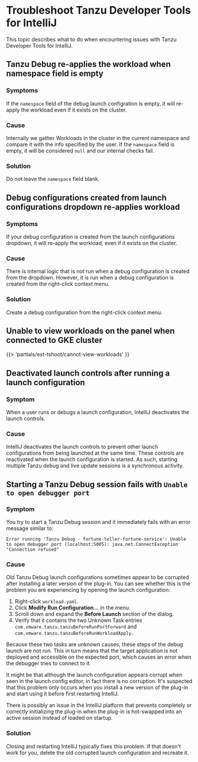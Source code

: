 # Troubleshoot Tanzu Developer Tools for IntelliJ

This topic describes what to do when encountering issues with Tanzu Developer Tools for IntelliJ.

## <a id="debug-reapplies-apply"></a> Tanzu Debug re-applies the workload when namespace field is empty

### Symptoms

If the `namespace` field of the debug launch configration is empty, it will re-apply the workload even if it exists on the cluster.

### Cause

Internally we gather Workloads in the cluster in the current namespace and compare it with the info specified by the user.
If the `namespace` field is empty, it will be considered `null` and our internal checks fail.

### Solution

Do not leave the `namespace` field blank.

## <a id="debug-config-from-dropdown"></a> Debug configurations created from launch configurations dropdown re-applies workload

### Symptoms

If your debug configuration is created from the launch configurations dropdown, it will re-apply the workload, even if it exists on the cluster.

### Cause

There is internal logic that is not run when a debug configuration is created from the dropdown. However, it is run when a debug configuration is created from the right-click context menu.

### Solution

Create a debug configuration from the right-click context menu.

## <a id="cannot-view-workloads"></a> Unable to view workloads on the panel when connected to GKE cluster

{{> 'partials/ext-tshoot/cannot-view-workloads' }}

## <a id="dsbl-lnch-ctrl"></a> Deactivated launch controls after running a launch configuration

### Symptom

When a user runs or debugs a launch configuration, IntelliJ deactivates the launch controls.

### Cause

IntelliJ deactivates the launch controls to prevent other launch configurations from being launched at
the same time.
These controls are reactivated when the launch configuration is started.
As such, starting multiple Tanzu debug and live update sessions is a synchronous activity.

## <a id='dbg-fail-crrpt-lnch-conf'>Starting a Tanzu Debug session fails with `Unable to open debugger port`

### Symptom

You try to start a Tanzu Debug session and it immediately fails with an error message similar to:

```console
Error running 'Tanzu Debug - fortune-teller-fortune-service': Unable to open debugger port (localhost:5005): java.net.ConnectException "Connection refused"
```

### Cause

Old Tanzu Debug launch configurations sometimes appear to be corrupted after installing a later
version of the plug-in.
You can see whether this is the problem you are experiencing by opening the launch configuration:

1. Right-click `workload.yaml`.
1. Click **Modify Run Configuration...** in the menu.
1. Scroll down and expand the **Before Launch** section of the dialog.
1. Verify that it contains the two Unknown Task entries
   `com.vmware.tanzu.tanzuBeforeRunPortForward` and `com.vmware.tanzu.tanzuBeforeRunWorkloadApply`.

Because these two tasks are unknown causes, these steps of the debug launch are not run.
This in turn means that the target application is not deployed and accessible on the expected port,
which causes an error when the debugger tries to connect to it.

It might be that although the launch configuration appears corrupt when seen in the launch config
editor, in fact there is no corruption.
It's suspected that this problem only occurs when you install a new version of the plug-in and start
using it before first restarting IntelliJ.

There is possibly an issue in the IntelliJ platform that prevents completely or correctly initializing
the plug-in when the plug-in is hot-swapped into an active session instead of loaded on startup.

### Solution

Closing and restarting IntelliJ typically fixes this problem.
If that doesn't work for you, delete the old corrupted launch configuration and recreate it.

